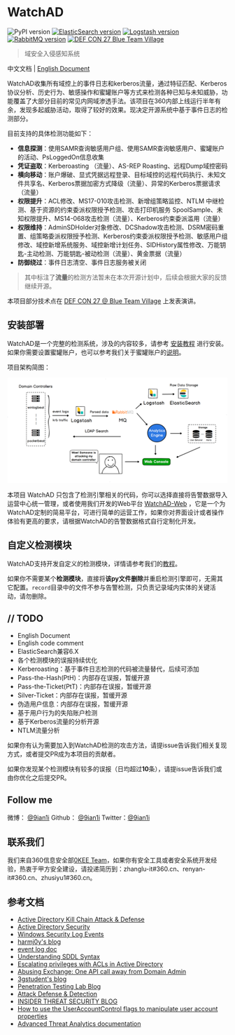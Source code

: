 # WatchAD

![PyPI version](https://img.shields.io/badge/Python-3.6+-blue.svg) [![ElasticSearch version](https://img.shields.io/badge/ElasticSearch-5.X-success.svg)](https://www.elastic.co/guide/en/elasticsearch/reference/5.2/index.html) [![Logstash version](https://img.shields.io/badge/Logstash-6.X-yellowgreen.svg)](https://www.elastic.co/guide/en/logstash/6.2/index.html) [![RabbitMQ version](https://img.shields.io/badge/RabbitMQ-3.7-orange.svg)](https://www.rabbitmq.com/) [![DEF CON 27 Blue Team Village](https://img.shields.io/badge/DEF%20CON%2027-Blue%20Team%20Village-blue.svg)](https://www.blueteamvillage.org/home/dc27/talks#h.p_5uroKErLDdmP)

> 域安全入侵感知系统

中文文档 | [English Document](./README_en-us.md)

WatchAD收集所有域控上的事件日志和kerberos流量，通过特征匹配、Kerberos协议分析、历史行为、敏感操作和蜜罐账户等方式来检测各种已知与未知威胁，功能覆盖了大部分目前的常见内网域渗透手法。该项目在360内部上线运行半年有余，发现多起威胁活动，取得了较好的效果。现决定开源系统中基于事件日志的检测部分。

目前支持的具体检测功能如下：

- **信息探测**：使用SAMR查询敏感用户组、使用SAMR查询敏感用户、蜜罐账户的活动、PsLoggedOn信息收集
- **凭证盗取**：Kerberoasting （流量）、AS-REP Roasting、远程Dump域控密码
- **横向移动**：账户爆破、显式凭据远程登录、目标域控的远程代码执行、未知文件共享名、Kerberos票据加密方式降级（流量）、异常的Kerberos票据请求（流量）
- **权限提升**：ACL修改、MS17-010攻击检测、新增组策略监控、NTLM 中继检测、基于资源的约束委派权限授予检测、攻击打印机服务 SpoolSample、未知权限提升、MS14-068攻击检测（流量）、Kerberos约束委派滥用（流量）
- **权限维持**：AdminSDHolder对象修改、DCShadow攻击检测、DSRM密码重置、组策略委派权限授予检测、Kerberos约束委派权限授予检测、敏感用户组修改、域控新增系统服务、域控新增计划任务、SIDHistory属性修改、万能钥匙-主动检测、万能钥匙-被动检测（流量）、黄金票据（流量）
- **防御绕过**：事件日志清空、事件日志服务被关闭

> 其中标注了**流量**的检测方法暂未在本次开源计划中，后续会根据大家的反馈继续开源。

本项目部分技术点在 [DEF CON 27 @ Blue Team Village](https://www.blueteamvillage.org/home/dc27/talks#h.p_5uroKErLDdmP) 上发表演讲。

## 安装部署

WatchAD是一个完整的检测系统，涉及的内容较多，请参考 [安装教程](https://github.com/0Kee-Team/WatchAD/wiki/Install(中文)) 进行安装。如果你需要设置蜜罐账户，也可以参考我们关于蜜罐账户的[说明](https://github.com/0Kee-Team/WatchAD/wiki/Honeypot-Account(中文))。

项目架构简图：

![Architecture](./images/Architecture.png)

本项目 WatchAD 只包含了检测引擎相关的代码，你可以选择直接将告警数据导入运营中心统一管理，或者使用我们开发的Web平台 [WatchAD-Web](https://github.com/0Kee-Team/WatchAD-Web) ，它是一个为WatchAD定制的简易平台，可进行简单的运营工作，如果你对界面设计或者操作体验有更高的要求，请根据WatchAD的告警数据格式自行定制化开发。

## 自定义检测模块

WatchAD支持开发自定义的检测模块，详情请参考我们的[教程](https://github.com/0Kee-Team/WatchAD/wiki/Development(中文))。

如果你不需要某个**检测模块**，直接将**该py文件删除**并重启检测引擎即可，无需其它配置。`record`目录中的文件不参与告警检测，只负责记录域内实体的关键活动，请勿删除。

## // TODO

- English Document
- English code comment
- ElasticSearch兼容6.X
- 各个检测模块的误报持续优化
- Kerberoasting：基于事件日志检测的代码被流量替代，后续可添加
- Pass-the-Hash(PtH)：内部存在误报，暂缓开源
- Pass-the-Ticket(PtT)：内部存在误报，暂缓开源
- Silver-Ticket：内部存在误报，暂缓开源
- 伪造用户信息：内部存在误报，暂缓开源
- 基于用户行为的失陷账户检测
- 基于Kerberos流量的分析开源
- NTLM流量分析

如果你有认为需要加入到WatchAD检测的攻击方法，请提issue告诉我们相关复现方式，或者提交PR成为本项目的贡献者。

如果你发现某个检测模块有较多的误报（日均超过**10**条），请提issue告诉我们或由你优化之后提交PR。

## Follow me

微博： [@9ian1i](https://weibo.com/u/5242748339)     Github： [@9ian1i](https://github.com/Qianlitp)    Twitter：[@9ian1i](https://twitter.com/9ian1i)

## 联系我们

我们来自360信息安全部[0KEE Team](https://0kee.360.cn/)，如果你有安全工具或者安全系统开发经验，热衷于甲方安全建设，请投递简历到：zhanglu-it#360.cn、renyan-it#360.cn、zhusiyu1#360.cn。

## 参考文档

* [Active Directory Kill Chain Attack & Defense](https://github.com/infosecn1nja/AD-Attack-Defense)
* [Active Directory Security](https://adsecurity.org/)
* [Windows Security Log Events](https://www.ultimatewindowssecurity.com/securitylog/encyclopedia/default.aspx?i=j)
* [harmj0y's blog](https://blog.harmj0y.net/)
* [event log doc](https://docs.microsoft.com/en-us/windows/security/threat-protection/auditing/event-4624)
* [Understanding SDDL Syntax](https://itconnect.uw.edu/wares/msinf/other-help/understanding-sddl-syntax/)
* [Escalating privileges with ACLs in Active Directory](https://blog.fox-it.com/2018/04/26/escalating-privileges-with-acls-in-active-directory/)
* [Abusing Exchange: One API call away from Domain Admin](https://dirkjanm.io/abusing-exchange-one-api-call-away-from-domain-admin/)
* [3gstudent's blog](https://3gstudent.github.io/3gstudent.github.io/)
* [Penetration Testing Lab Blog](https://pentestlab.blog)
* [Attack Defense & Detection](https://adsecurity.org/?page_id=4031)
* [INSIDER THREAT SECURITY BLOG](https://blog.stealthbits.com/)
* [How to use the UserAccountControl flags to manipulate user account properties](https://support.microsoft.com/en-us/help/305144/how-to-use-useraccountcontrol-to-manipulate-user-account-properties)
* [Advanced Threat Analytics documentation](https://docs.microsoft.com/en-us/advanced-threat-analytics/)